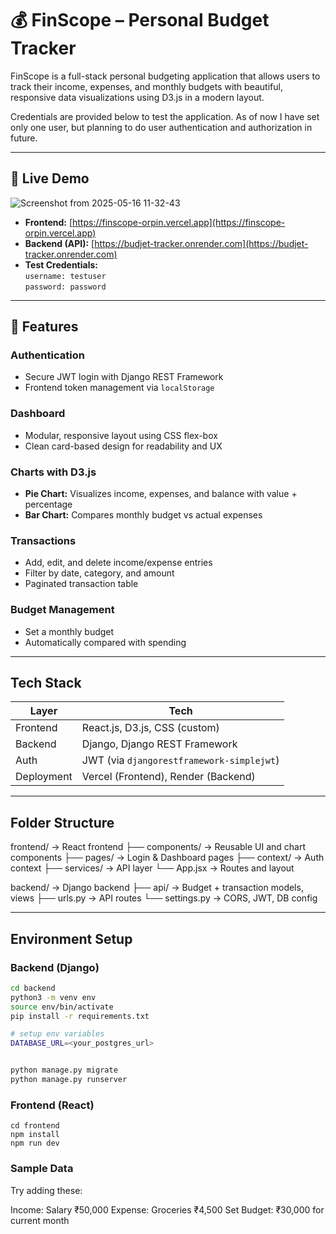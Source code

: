# 💰 FinScope – Personal Budget Tracker

FinScope is a full-stack personal budgeting application that allows users to track their income, expenses, and monthly budgets with beautiful, responsive data visualizations using D3.js in a modern layout.

Credentials are provided below to test the application. As of now I have set only one user, but planning to do user authentication and authorization in future.

---

## 🔗 Live Demo
![Screenshot from 2025-05-16 11-32-43](https://github.com/user-attachments/assets/11f9893c-322b-4de8-9e1b-e1d95079b967)

- **Frontend:** [https://finscope-orpin.vercel.app](https://finscope-orpin.vercel.app)
- **Backend (API):** [https://budjet-tracker.onrender.com](https://budjet-tracker.onrender.com)
- **Test Credentials:**  
  `username: testuser`  
  `password: password`

---

## 📌 Features

### Authentication

- Secure JWT login with Django REST Framework
- Frontend token management via `localStorage`

### Dashboard

- Modular, responsive layout using CSS flex-box
- Clean card-based design for readability and UX

### Charts with D3.js

- **Pie Chart:** Visualizes income, expenses, and balance with value + percentage
- **Bar Chart:** Compares monthly budget vs actual expenses

### Transactions

- Add, edit, and delete income/expense entries
- Filter by date, category, and amount
- Paginated transaction table

### Budget Management

- Set a monthly budget
- Automatically compared with spending

---

## Tech Stack

| Layer      | Tech                                      |
| ---------- | ----------------------------------------- |
| Frontend   | React.js, D3.js, CSS (custom)             |
| Backend    | Django, Django REST Framework             |
| Auth       | JWT (via `djangorestframework-simplejwt`) |
| Deployment | Vercel (Frontend), Render (Backend)       |

---

## Folder Structure

frontend/ → React frontend
├── components/ → Reusable UI and chart components
├── pages/ → Login & Dashboard pages
├── context/ → Auth context
├── services/ → API layer
└── App.jsx → Routes and layout

backend/ → Django backend
├── api/ → Budget + transaction models, views
├── urls.py → API routes
└── settings.py → CORS, JWT, DB config

---

## Environment Setup

### Backend (Django)

```bash
cd backend
python3 -m venv env
source env/bin/activate
pip install -r requirements.txt

# setup env variables
DATABASE_URL=<your_postgres_url>


python manage.py migrate
python manage.py runserver
```

### Frontend (React)

```
cd frontend
npm install
npm run dev
```

### Sample Data

Try adding these:

Income: Salary ₹50,000
Expense: Groceries ₹4,500
Set Budget: ₹30,000 for current month
